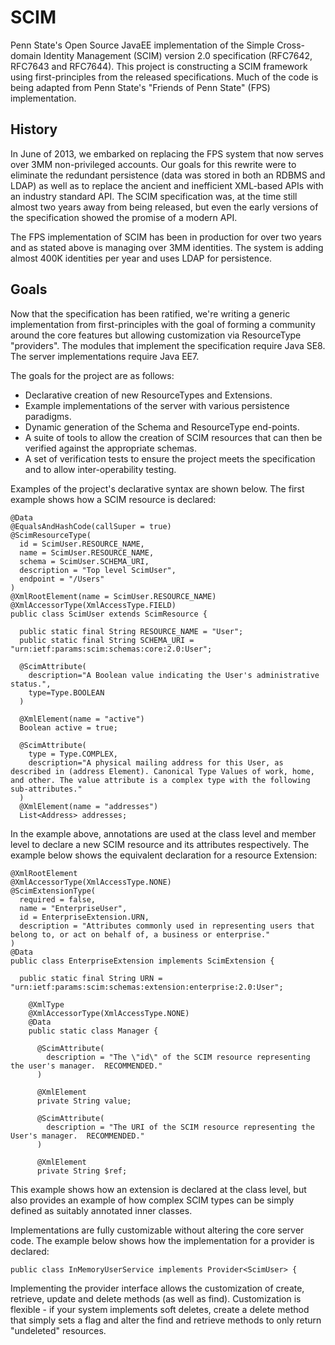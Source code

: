# SCIM

Penn State's Open Source JavaEE implementation of the Simple Cross-domain Identity
Management (SCIM) version 2.0 specification (RFC7642, RFC7643 and RFC7644).  This
project is constructing a SCIM framework using first-principles from the released
specifications.  Much of the code is being adapted from Penn State's "Friends of
Penn State" (FPS) implementation.

## History

In June of 2013, we embarked on replacing the FPS system that now serves over
3MM non-privileged accounts.  Our goals for this rewrite were to eliminate the
redundant persistence (data was stored in both an RDBMS and LDAP) as well as
to replace the ancient and inefficient XML-based APIs with an industry standard
API.  The SCIM specification was, at the time still almost two years away from
being released, but even the early versions of the specification showed the
promise of a modern API.

The FPS implementation of SCIM has been in production for over two years and
as stated above is managing over 3MM identities.  The system is adding almost
400K identities per year and uses LDAP for persistence.

## Goals

Now that the specification has been ratified, we're writing a generic implementation
from first-principles with the goal of forming a community around the core
features but allowing customization via ResourceType "providers".  The modules
that implement the specification require Java SE8.  The server implementations
require Java EE7.

The goals for the project are as follows:

-   Declarative creation of new ResourceTypes and Extensions.
-   Example implementations of the server with various persistence paradigms.
-   Dynamic generation of the Schema and ResourceType end-points.
-   A suite of tools to allow the creation of SCIM resources that can then be
    verified against the appropriate schemas.
-   A set of verification tests to ensure the project meets the specification
    and to allow inter-operability testing.
    
Examples of the project's declarative syntax are shown below.  The first example
shows how a SCIM resource is declared:

    @Data
    @EqualsAndHashCode(callSuper = true)
    @ScimResourceType(
      id = ScimUser.RESOURCE_NAME,
      name = ScimUser.RESOURCE_NAME,
      schema = ScimUser.SCHEMA_URI,
      description = "Top level ScimUser",
      endpoint = "/Users"
    )
    @XmlRootElement(name = ScimUser.RESOURCE_NAME)
    @XmlAccessorType(XmlAccessType.FIELD)
    public class ScimUser extends ScimResource {
    
      public static final String RESOURCE_NAME = "User";
      public static final String SCHEMA_URI = "urn:ietf:params:scim:schemas:core:2.0:User";
    
      @ScimAttribute(
        description="A Boolean value indicating the User's administrative status.",
        type=Type.BOOLEAN
      )
      
      @XmlElement(name = "active")
      Boolean active = true;
    
      @ScimAttribute(
        type = Type.COMPLEX,
        description="A physical mailing address for this User, as described in (address Element). Canonical Type Values of work, home, and other. The value attribute is a complex type with the following sub-attributes."
      )
      @XmlElement(name = "addresses")
      List<Address> addresses;

In the example above, annotations are used at the class level and member level
to declare a new SCIM resource and its attributes respectively.  The example
below shows the equivalent declaration for a resource Extension:

    @XmlRootElement
    @XmlAccessorType(XmlAccessType.NONE)
    @ScimExtensionType(
      required = false,
      name = "EnterpriseUser",
      id = EnterpriseExtension.URN,
      description = "Attributes commonly used in representing users that belong to, or act on behalf of, a business or enterprise."
    )
    @Data
    public class EnterpriseExtension implements ScimExtension {
    
      public static final String URN = "urn:ietf:params:scim:schemas:extension:enterprise:2.0:User";
    
        @XmlType
        @XmlAccessorType(XmlAccessType.NONE)
        @Data
        public static class Manager {
    
          @ScimAttribute(
            description = "The \"id\" of the SCIM resource representing the user's manager.  RECOMMENDED."
          )
      
          @XmlElement
          private String value;
    
          @ScimAttribute(
            description = "The URI of the SCIM resource representing the User's manager.  RECOMMENDED."
          )
          
          @XmlElement
          private String $ref;

This example shows how an extension is declared at the class level, but also
provides an example of how complex SCIM types can be simply defined as
suitably annotated inner classes.

Implementations are fully customizable without altering the core server code.
The example below shows how the implementation for a provider is declared:

    public class InMemoryUserService implements Provider<ScimUser> {

Implementing the provider interface allows the customization of create,
retrieve, update and delete methods (as well as find).  Customization is
flexible - if your system implements soft deletes, create a delete method that
simply sets a flag and alter the find and retrieve methods to only return
"undeleted" resources.
